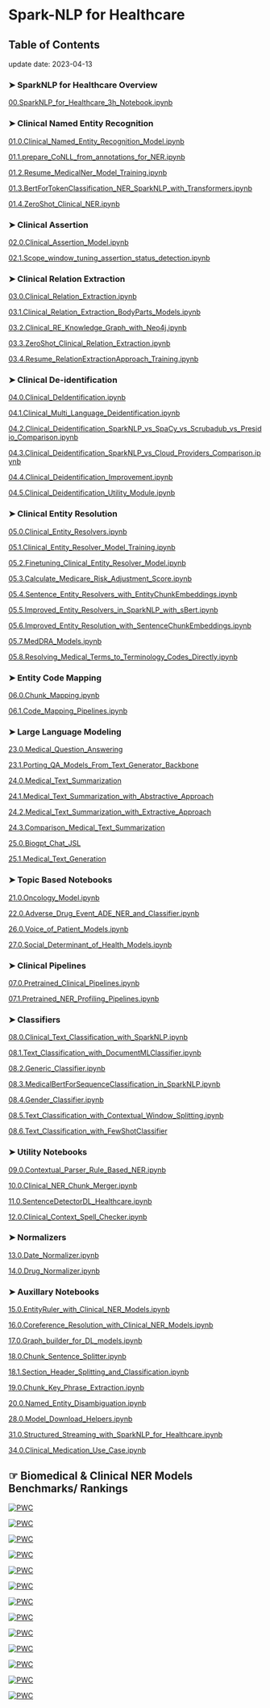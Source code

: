 # **Spark-NLP for Healthcare**

## Table of Contents  

update date: 2023-04-13 
### ➤ SparkNLP for Healthcare Overview

[00.SparkNLP_for_Healthcare_3h_Notebook.ipynb](https://colab.research.google.com/github/JohnSnowLabs/spark-nlp-workshop/blob/master/healthcare-nlp/00.SparkNLP_for_Healthcare_3h_Notebook.ipynb)


### ➤ Clinical Named Entity Recognition

[01.0.Clinical_Named_Entity_Recognition_Model.ipynb](https://colab.research.google.com/github/JohnSnowLabs/spark-nlp-workshop/blob/master/healthcare-nlp/01.0.Clinical_Named_Entity_Recognition_Model.ipynb)

[01.1.prepare_CoNLL_from_annotations_for_NER.ipynb](https://colab.research.google.com/github/JohnSnowLabs/spark-nlp-workshop/blob/master/healthcare-nlp/01.1.prepare_CoNLL_from_annotations_for_NER.ipynb)

[01.2.Resume_MedicalNer_Model_Training.ipynb](https://colab.research.google.com/github/JohnSnowLabs/spark-nlp-workshop/blob/master/healthcare-nlp/01.2.Resume_MedicalNer_Model_Training.ipynb)

[01.3.BertForTokenClassification_NER_SparkNLP_with_Transformers.ipynb](https://colab.research.google.com/github/JohnSnowLabs/spark-nlp-workshop/blob/master/healthcare-nlp/01.3.BertForTokenClassification_NER_SparkNLP_with_Transformers.ipynb)

[01.4.ZeroShot_Clinical_NER.ipynb](https://colab.research.google.com/github/JohnSnowLabs/spark-nlp-workshop/blob/master/healthcare-nlp/01.4.ZeroShot_Clinical_NER.ipynb)


### ➤ Clinical Assertion

[02.0.Clinical_Assertion_Model.ipynb](https://colab.research.google.com/github/JohnSnowLabs/spark-nlp-workshop/blob/master/healthcare-nlp/02.0.Clinical_Assertion_Model.ipynb)

[02.1.Scope_window_tuning_assertion_status_detection.ipynb](https://colab.research.google.com/github/JohnSnowLabs/spark-nlp-workshop/blob/master/healthcare-nlp/02.1.Scope_window_tuning_assertion_status_detection.ipynb)


### ➤ Clinical Relation Extraction

[03.0.Clinical_Relation_Extraction.ipynb](https://colab.research.google.com/github/JohnSnowLabs/spark-nlp-workshop/blob/master/healthcare-nlp/03.0.Clinical_Relation_Extraction.ipynb)

[03.1.Clinical_Relation_Extraction_BodyParts_Models.ipynb](https://colab.research.google.com/github/JohnSnowLabs/spark-nlp-workshop/blob/master/healthcare-nlp/03.1.Clinical_Relation_Extraction_BodyParts_Models.ipynb)

[03.2.Clinical_RE_Knowledge_Graph_with_Neo4j.ipynb](https://colab.research.google.com/github/JohnSnowLabs/spark-nlp-workshop/blob/master/healthcare-nlp/03.2.Clinical_RE_Knowledge_Graph_with_Neo4j.ipynb)

[03.3.ZeroShot_Clinical_Relation_Extraction.ipynb](https://colab.research.google.com/github/JohnSnowLabs/spark-nlp-workshop/blob/master/healthcare-nlp/03.3.ZeroShot_Clinical_Relation_Extraction.ipynb)

[03.4.Resume_RelationExtractionApproach_Training.ipynb](https://colab.research.google.com/github/JohnSnowLabs/spark-nlp-workshop/blob/master/healthcare-nlp/03.4.Resume_RelationExtractionApproach_Training.ipynb)


### ➤ Clinical De-identification

[04.0.Clinical_DeIdentification.ipynb](https://colab.research.google.com/github/JohnSnowLabs/spark-nlp-workshop/blob/master/healthcare-nlp/04.0.Clinical_DeIdentification.ipynb)

[04.1.Clinical_Multi_Language_Deidentification.ipynb](https://colab.research.google.com/github/JohnSnowLabs/spark-nlp-workshop/blob/master/healthcare-nlp/04.1.Clinical_Multi_Language_Deidentification.ipynb)

[04.2.Clinical_Deidentification_SparkNLP_vs_SpaCy_vs_Scrubadub_vs_Presidio_Comparison.ipynb](https://colab.research.google.com/github/JohnSnowLabs/spark-nlp-workshop/blob/master/healthcare-nlp/04.2.Clinical_Deidentification_SparkNLP_vs_SpaCy_vs_Scrubadub_vs_Presidio_Comparison.ipynb)

[04.3.Clinical_Deidentification_SparkNLP_vs_Cloud_Providers_Comparison.ipynb](https://colab.research.google.com/github/JohnSnowLabs/spark-nlp-workshop/blob/master/healthcare-nlp/04.3.Clinical_Deidentification_SparkNLP_vs_Cloud_Providers_Comparison.ipynb)

[04.4.Clinical_Deidentification_Improvement.ipynb](https://colab.research.google.com/github/JohnSnowLabs/spark-nlp-workshop/blob/master/healthcare-nlp/04.4.Clinical_Deidentification_Improvement.ipynb)

[04.5.Clinical_Deidentification_Utility_Module.ipynb](https://colab.research.google.com/github/JohnSnowLabs/spark-nlp-workshop/blob/master/healthcare-nlp/04.5.Clinical_Deidentification_Utility_Module.ipynb)


### ➤ Clinical Entity Resolution

[05.0.Clinical_Entity_Resolvers.ipynb](https://colab.research.google.com/github/JohnSnowLabs/spark-nlp-workshop/blob/master/healthcare-nlp/05.0.Clinical_Entity_Resolvers.ipynb)

[05.1.Clinical_Entity_Resolver_Model_Training.ipynb](https://colab.research.google.com/github/JohnSnowLabs/spark-nlp-workshop/blob/master/healthcare-nlp/05.1.Clinical_Entity_Resolver_Model_Training.ipynb)

[05.2.Finetuning_Clinical_Entity_Resolver_Model.ipynb](https://colab.research.google.com/github/JohnSnowLabs/spark-nlp-workshop/blob/master/healthcare-nlp/05.2.Finetuning_Clinical_Entity_Resolver_Model.ipynb)

[05.3.Calculate_Medicare_Risk_Adjustment_Score.ipynb](https://colab.research.google.com/github/JohnSnowLabs/spark-nlp-workshop/blob/master/healthcare-nlp/05.3.Calculate_Medicare_Risk_Adjustment_Score.ipynb)

[05.4.Sentence_Entity_Resolvers_with_EntityChunkEmbeddings.ipynb](https://colab.research.google.com/github/JohnSnowLabs/spark-nlp-workshop/blob/master/healthcare-nlp/05.4.Sentence_Entity_Resolvers_with_EntityChunkEmbeddings.ipynb)

[05.5.Improved_Entity_Resolvers_in_SparkNLP_with_sBert.ipynb](https://colab.research.google.com/github/JohnSnowLabs/spark-nlp-workshop/blob/master/healthcare-nlp/05.5.Improved_Entity_Resolvers_in_SparkNLP_with_sBert.ipynb)

[05.6.Improved_Entity_Resolution_with_SentenceChunkEmbeddings.ipynb](https://colab.research.google.com/github/JohnSnowLabs/spark-nlp-workshop/blob/master/healthcare-nlp/05.6.Improved_Entity_Resolution_with_SentenceChunkEmbeddings.ipynb)

[05.7.MedDRA_Models.ipynb](https://colab.research.google.com/github/JohnSnowLabs/spark-nlp-workshop/blob/master/healthcare-nlp/05.7.MedDRA_Models.ipynb)

[05.8.Resolving_Medical_Terms_to_Terminology_Codes_Directly.ipynb](https://colab.research.google.com/github/JohnSnowLabs/spark-nlp-workshop/blob/master/healthcare-nlp/05.8.Resolving_Medical_Terms_to_Terminology_Codes_Directly.ipynb)


### ➤ Entity Code Mapping

[06.0.Chunk_Mapping.ipynb](https://colab.research.google.com/github/JohnSnowLabs/spark-nlp-workshop/blob/master/healthcare-nlp/06.0.Chunk_Mapping.ipynb)

[06.1.Code_Mapping_Pipelines.ipynb](https://colab.research.google.com/github/JohnSnowLabs/spark-nlp-workshop/blob/master/healthcare-nlp/06.1.Code_Mapping_Pipelines.ipynb)


### ➤ Large Language Modeling

[23.0.Medical_Question_Answering](https://colab.research.google.com/github/JohnSnowLabs/spark-nlp-workshop/blob/master/healthcare-nlp/23.0.Medical_Question_Answering.ipynb)

[23.1.Porting_QA_Models_From_Text_Generator_Backbone](https://colab.research.google.com/github/JohnSnowLabs/spark-nlp-workshop/blob/master/healthcare-nlp/23.1.Porting_QA_Models_From_Text_Generator_Backbone.ipynb)

[24.0.Medical_Text_Summarization](https://colab.research.google.com/github/JohnSnowLabs/spark-nlp-workshop/blob/master/healthcare-nlp/24.0.Medical_Text_Summarization.ipynb)

[24.1.Medical_Text_Summarization_with_Abstractive_Approach](https://colab.research.google.com/github/JohnSnowLabs/spark-nlp-workshop/blob/master/healthcare-nlp/24.1.Medical_Text_Summarization_with_Abstractive_Approach.ipynb)

[24.2.Medical_Text_Summarization_with_Extractive_Approach](https://colab.research.google.com/github/JohnSnowLabs/spark-nlp-workshop/blob/master/healthcare-nlp/24.2.Medical_Text_Summarization_with_Extractive_Approach.ipynb)

[24.3.Comparison_Medical_Text_Summarization](https://colab.research.google.com/github/JohnSnowLabs/spark-nlp-workshop/blob/master/healthcare-nlp/24.3.Comparison_Medical_Text_Summarization.ipynb)

[25.0.Biogpt_Chat_JSL](https://colab.research.google.com/github/JohnSnowLabs/spark-nlp-workshop/blob/master/healthcare-nlp/25.0.Biogpt_Chat_JSL.ipynb)

[25.1.Medical_Text_Generation](https://colab.research.google.com/github/JohnSnowLabs/spark-nlp-workshop/blob/master/healthcare-nlp/25.1.Medical_Text_Generation.ipynb)


### ➤ Topic Based Notebooks

[21.0.Oncology_Model.ipynb](https://colab.research.google.com/github/JohnSnowLabs/spark-nlp-workshop/blob/master/healthcare-nlp/21.0.Oncology_Model.ipynb)

[22.0.Adverse_Drug_Event_ADE_NER_and_Classifier.ipynb](https://colab.research.google.com/github/JohnSnowLabs/spark-nlp-workshop/blob/master/healthcare-nlp/22.0.Adverse_Drug_Event_ADE_NER_and_Classifier.ipynb)

[26.0.Voice_of_Patient_Models.ipynb](https://colab.research.google.com/github/JohnSnowLabs/spark-nlp-workshop/blob/master/healthcare-nlp/26.0.Voice_of_Patient_Models.ipynb)

[27.0.Social_Determinant_of_Health_Models.ipynb](https://colab.research.google.com/github/JohnSnowLabs/spark-nlp-workshop/blob/master/healthcare-nlp/27.0.Social_Determinant_of_Health_Models.ipynb)



### ➤ Clinical Pipelines

[07.0.Pretrained_Clinical_Pipelines.ipynb](https://colab.research.google.com/github/JohnSnowLabs/spark-nlp-workshop/blob/master/healthcare-nlp/07.0.Pretrained_Clinical_Pipelines.ipynb)

[07.1.Pretrained_NER_Profiling_Pipelines.ipynb](https://colab.research.google.com/github/JohnSnowLabs/spark-nlp-workshop/blob/master/healthcare-nlp/07.1.Pretrained_NER_Profiling_Pipelines.ipynb)


### ➤ Classifiers

[08.0.Clinical_Text_Classification_with_SparkNLP.ipynb](https://colab.research.google.com/github/JohnSnowLabs/spark-nlp-workshop/blob/master/healthcare-nlp/08.0.Clinical_Text_Classification_with_SparkNLP.ipynb)

[08.1.Text_Classification_with_DocumentMLClassifier.ipynb](https://colab.research.google.com/github/JohnSnowLabs/spark-nlp-workshop/blob/master/healthcare-nlp/08.1.Text_Classification_with_DocumentMLClassifier.ipynb)

[08.2.Generic_Classifier.ipynb](https://colab.research.google.com/github/JohnSnowLabs/spark-nlp-workshop/blob/master/healthcare-nlp/08.2.Generic_Classifier.ipynb)

[08.3.MedicalBertForSequenceClassification_in_SparkNLP.ipynb](https://colab.research.google.com/github/JohnSnowLabs/spark-nlp-workshop/blob/master/healthcare-nlp/08.3.MedicalBertForSequenceClassification_in_SparkNLP.ipynb)

[08.4.Gender_Classifier.ipynb](https://colab.research.google.com/github/JohnSnowLabs/spark-nlp-workshop/blob/master/healthcare-nlp/08.4.Gender_Classifier.ipynb)

[08.5.Text_Classification_with_Contextual_Window_Splitting.ipynb](https://colab.research.google.com/github/JohnSnowLabs/spark-nlp-workshop/blob/master/healthcare-nlp/08.5.Text_Classification_with_Contextual_Window_Splitting.ipynb)

[08.6.Text_Classification_with_FewShotClassifier](https://colab.research.google.com/github/JohnSnowLabs/spark-nlp-workshop/blob/master/healthcare-nlp/08.6.Text_Classification_with_FewShotClassifier.ipynb)


### ➤ Utility Notebooks

[09.0.Contextual_Parser_Rule_Based_NER.ipynb](https://colab.research.google.com/github/JohnSnowLabs/spark-nlp-workshop/blob/master/healthcare-nlp/09.0.Contextual_Parser_Rule_Based_NER.ipynb)

[10.0.Clinical_NER_Chunk_Merger.ipynb](https://colab.research.google.com/github/JohnSnowLabs/spark-nlp-workshop/blob/master/healthcare-nlp/10.0.Clinical_NER_Chunk_Merger.ipynb)

[11.0.SentenceDetectorDL_Healthcare.ipynb](https://colab.research.google.com/github/JohnSnowLabs/spark-nlp-workshop/blob/master/healthcare-nlp/11.0.SentenceDetectorDL_Healthcare.ipynb)

[12.0.Clinical_Context_Spell_Checker.ipynb](https://colab.research.google.com/github/JohnSnowLabs/spark-nlp-workshop/blob/master/healthcare-nlp/12.0.Clinical_Context_Spell_Checker.ipynb)


### ➤ Normalizers

[13.0.Date_Normalizer.ipynb](https://colab.research.google.com/github/JohnSnowLabs/spark-nlp-workshop/blob/master/healthcare-nlp/13.0.Date_Normalizer.ipynb)

[14.0.Drug_Normalizer.ipynb](https://colab.research.google.com/github/JohnSnowLabs/spark-nlp-workshop/blob/master/healthcare-nlp/14.0.Drug_Normalizer.ipynb)


### ➤ Auxillary Notebooks

[15.0.EntityRuler_with_Clinical_NER_Models.ipynb](https://colab.research.google.com/github/JohnSnowLabs/spark-nlp-workshop/blob/master/healthcare-nlp/15.0.EntityRuler_with_Clinical_NER_Models.ipynb)

[16.0.Coreference_Resolution_with_Clinical_NER_Models.ipynb](https://colab.research.google.com/github/JohnSnowLabs/spark-nlp-workshop/blob/master/healthcare-nlp/16.0.Coreference_Resolution_with_Clinical_NER_Models.ipynb)

[17.0.Graph_builder_for_DL_models.ipynb](https://colab.research.google.com/github/JohnSnowLabs/spark-nlp-workshop/blob/master/healthcare-nlp/17.0.Graph_builder_for_DL_models.ipynb)

[18.0.Chunk_Sentence_Splitter.ipynb](https://colab.research.google.com/github/JohnSnowLabs/spark-nlp-workshop/blob/master/healthcare-nlp/18.0.Chunk_Sentence_Splitter.ipynb)

[18.1.Section_Header_Splitting_and_Classification.ipynb](https://colab.research.google.com/github/JohnSnowLabs/spark-nlp-workshop/blob/master/healthcare-nlp/18.1.Section_Header_Splitting_and_Classification.ipynb)

[19.0.Chunk_Key_Phrase_Extraction.ipynb](https://colab.research.google.com/github/JohnSnowLabs/spark-nlp-workshop/blob/master/healthcare-nlp/19.0.Chunk_Key_Phrase_Extraction.ipynb)

[20.0.Named_Entity_Disambiguation.ipynb](https://colab.research.google.com/github/JohnSnowLabs/spark-nlp-workshop/blob/master/healthcare-nlp/20.0.Named_Entity_Disambiguation.ipynb)

[28.0.Model_Download_Helpers.ipynb](https://colab.research.google.com/github/JohnSnowLabs/spark-nlp-workshop/blob/master/healthcare-nlp/28.0.Model_Download_Helpers.ipynb)

[31.0.Structured_Streaming_with_SparkNLP_for_Healthcare.ipynb](https://colab.research.google.com/github/JohnSnowLabs/spark-nlp-workshop/blob/master/healthcare-nlp/31.0.Structured_Streaming_with_SparkNLP_for_Healthcare.ipynb)

[34.0.Clinical_Medication_Use_Case.ipynb](https://colab.research.google.com/github/JohnSnowLabs/spark-nlp-workshop/blob/master/healthcare-nlp/34.0.Clinical_Medication_Use_Case.ipynb)

## ☞ Biomedical & Clinical NER Models Benchmarks/ Rankings

[![PWC](https://img.shields.io/endpoint.svg?url=https://paperswithcode.com/badge/biomedical-named-entity-recognition-at-scale/named-entity-recognition-on-anatem)](https://paperswithcode.com/sota/named-entity-recognition-on-anatem?p=biomedical-named-entity-recognition-at-scale)

[![PWC](https://img.shields.io/endpoint.svg?url=https://paperswithcode.com/badge/biomedical-named-entity-recognition-at-scale/named-entity-recognition-on-bc2gm)](https://paperswithcode.com/sota/named-entity-recognition-on-bc2gm?p=biomedical-named-entity-recognition-at-scale)
 
[![PWC](https://img.shields.io/endpoint.svg?url=https://paperswithcode.com/badge/biomedical-named-entity-recognition-at-scale/named-entity-recognition-on-bc4chemd)](https://paperswithcode.com/sota/named-entity-recognition-on-bc4chemd?p=biomedical-named-entity-recognition-at-scale)

[![PWC](https://img.shields.io/endpoint.svg?url=https://paperswithcode.com/badge/biomedical-named-entity-recognition-at-scale/named-entity-recognition-on-bionlp13-cg)](https://paperswithcode.com/sota/named-entity-recognition-on-bionlp13-cg?p=biomedical-named-entity-recognition-at-scale)

[![PWC](https://img.shields.io/endpoint.svg?url=https://paperswithcode.com/badge/biomedical-named-entity-recognition-at-scale/named-entity-recognition-on-linnaeus)](https://paperswithcode.com/sota/named-entity-recognition-on-linnaeus?p=biomedical-named-entity-recognition-at-scale)

[![PWC](https://img.shields.io/endpoint.svg?url=https://paperswithcode.com/badge/biomedical-named-entity-recognition-at-scale/named-entity-recognition-on-species800)](https://paperswithcode.com/sota/named-entity-recognition-on-species800?p=biomedical-named-entity-recognition-at-scale)

[![PWC](https://img.shields.io/endpoint.svg?url=https://paperswithcode.com/badge/biomedical-named-entity-recognition-at-scale/named-entity-recognition-ner-on-jnlpba)](https://paperswithcode.com/sota/named-entity-recognition-ner-on-jnlpba?p=biomedical-named-entity-recognition-at-scale)

[![PWC](https://img.shields.io/endpoint.svg?url=https://paperswithcode.com/badge/biomedical-named-entity-recognition-at-scale/named-entity-recognition-ner-on-ncbi-disease)](https://paperswithcode.com/sota/named-entity-recognition-ner-on-ncbi-disease?p=biomedical-named-entity-recognition-at-scale)

[![PWC](https://img.shields.io/endpoint.svg?url=https://paperswithcode.com/badge/biomedical-named-entity-recognition-at-scale/named-entity-recognition-on-linnaeus)](https://paperswithcode.com/sota/named-entity-recognition-on-linnaeus?p=biomedical-named-entity-recognition-at-scale)

[![PWC](https://img.shields.io/endpoint.svg?url=https://paperswithcode.com/badge/biomedical-named-entity-recognition-at-scale/named-entity-recognition-ner-on-ncbi-disease)](https://paperswithcode.com/sota/named-entity-recognition-ner-on-ncbi-disease?p=biomedical-named-entity-recognition-at-scale)

[![PWC](https://img.shields.io/endpoint.svg?url=https://paperswithcode.com/badge/biomedical-named-entity-recognition-at-scale/named-entity-recognition-on-bc5cdr-chemical)](https://paperswithcode.com/sota/named-entity-recognition-on-bc5cdr-chemical?p=biomedical-named-entity-recognition-at-scale)

[![PWC](https://img.shields.io/endpoint.svg?url=https://paperswithcode.com/badge/biomedical-named-entity-recognition-at-scale/named-entity-recognition-ner-on-bc5cdr)](https://paperswithcode.com/sota/named-entity-recognition-ner-on-bc5cdr?p=biomedical-named-entity-recognition-at-scale)

[![PWC](https://img.shields.io/endpoint.svg?url=https://paperswithcode.com/badge/improving-clinical-document-understanding-on/clinical-assertion-status-detection-on-2010)](https://paperswithcode.com/sota/clinical-assertion-status-detection-on-2010?p=improving-clinical-document-understanding-on)
